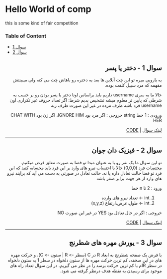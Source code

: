 # Hello World of comp

this is some kind of fair competition
### Table of Content
- [سوال 1](#سوال-1---دختر-یا-پسر)
- [سوال 2](#سوال-2---فیزیک-دان-جوان)


<div dir="rtl" id="236A">

## سوال 1 - دختر یا پسر
یه یارویی میره تو این چت آنلاین ها بعد یه دختره رو باهاش چت می کنه ولی میبینتش مفهمه که مرد سبیل کلفت بوده.

حالا ما یه سری username داریم باید براساس اونا دختر یا پسر بودن رو بر حسب یه شرطی که پایین تر معلوم میشه تشخیص بدیم
شرط: اگر تعداد حروف غیر تکراری اون username فرد باشه طرف مرده در غیر این صورت طرف زنه

ورودی : 1 خط string
خروجی : اگر مرد بود IGNORE HIM، اگر زن بود CHAT WITH HER

[لینک سوال](http://codeforces.com/problemset/problem/236/A) | 
[CODE](/236A/main.c)

</div>

* * *

<div dir="rtl" id="69A">

## سوال 2 - فیزیک دان جوان
تو این سوال ما یک نفر رو با به عنوان مبدا تو فضا به صورت معلق فرض میکنیم. مختصات فرد (0,0,0)
حالا با احتساب نیرو های وارد بر این فرد باید محسابه کنید که این فرد تو فضا حالت تعادل داره یا نه.
حالت تعادل در صورتی به دست می آید که برایند نیرو های وارد از هر جهت برابر صفر باشه

ورود : 2 تا n خط
1. int -> تعداد نیرو های وارده
2. int -> طول،عرض،ارتفاع (x,y,z)

خروجی : اگر در حال تعادل بود YES در غیر این صورت NO

[لینک سوال](http://codeforces.com/problemset/problem/69/A) | 
[CODE](/69A/main.c)

</div>

* * *

<div dir="rtl" id="1403C">

## سوال 3 - یورش مهره های شطرنج
با فرض یک صفحه شطرنج به ابعاد R در C (سطر -> R | ستون -> C)، و حرکت مهره های در این  صحفه، کم ترین حرکت مهره ها از ستون دلخواه در سطر 1 به ستون دلخواه در سطر Rام با کم ترین حرکت برسد را در نظر می گیریم.
در این سوال تعداد راه های موجود برای رسیدن به نقطه هدف درنظر گرفته می شود.



</div>
